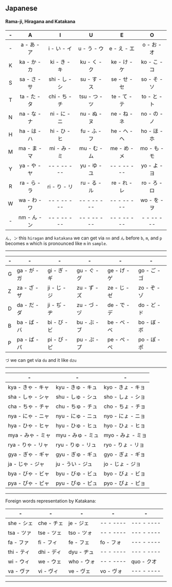 ## Japanese


#### Rama-ji, Hiragana and Katakana


| -   | A            | I             | U             | E            | O            |
|:---:|:------------:|:-------------:|:-------------:|:------------:|:------------:|
| -   | a  - あ - ア | i   - い - イ | u   - う - ウ | e  - え - エ | o  - お - オ |
| K   | ka - か - カ | ki  - き - キ | ku  - く - ク | ke - け - ケ | ko - こ - コ |
| S   | sa - さ - サ | shi - し - シ | su  - す - ス | se - せ - セ | so - そ - ソ |
| T   | ta - た - タ | chi - ち - チ | tsu - つ - ツ | te - て - テ | to - と - ト |
| N   | na - な - ナ | ni  - に - ニ | nu  - ぬ - ヌ | ne - ね - ネ | no - の - ノ |
| H   | ha - は - ハ | hi  - ひ - ヒ | fu  - ふ - フ | he - へ - ヘ | ho - ほ - ホ |
| M   | ma - ま - マ | mi  - み - ミ | mu  - む - ム | me - め - メ | mo - も - モ |
| Y   | ya - や - ヤ | --  - -- - -- | yu  - ゆ - ユ | -- - -- - -- | yo - よ - ヨ |
| R   | ra - ら - ラ | ri  - り - リ | ru  - る - ル | re - れ - レ | ro - ろ - ロ |
| W   | wa - わ - ワ | --  - -- - -- | --  - -- - -- | -- - -- - -- | wo - を - ヲ |
| -   | nm - ん - ン | --  - -- - -- | --  - -- - -- | -- - -- - -- | -  - -- - -- |


`ん, ン` this `hiragan` and `katakana` we can get via `nn` and `ん` before `b`, `m`, and `p` becomes `m` which is pronounced like `m` in `sample`.

---


| - | -            | -            | -            | -            | -            |
|---|--------------|--------------|--------------|--------------|--------------|
| G | ga - が - ガ | gi - ぎ - ギ | gu - ぐ - グ | ge - げ - ゲ | go - ご - ゴ |
| Z | za - ざ - ザ | ji - じ - ジ | zu - ず - ズ | ze - じ - ゼ | zo - ぞ - ゾ |
| D | da - だ - ダ | ji - ぢ - ヂ | zu - づ - ヅ | de - で - デ | do - ど - ド |
| B | ba - ば - バ | bi - び - ビ | bu - ぶ - ブ | be - べ - ベ | bo - ぼ - ボ |
| P | pa - ぱ - パ | pi - ぴ - ピ | pu - ぷ - プ | pe - ぺ - ペ | po - ぽ - ポ |

`づ` we can get via `du` and it like `dzu`


---


| -                 | -                 | -                 |
|-------------------|-------------------|-------------------|
| kya - きゃ - キャ | kyu - きゅ - キュ | kyo - きょ - キョ |
| sha - しゃ - シャ | shu - しゅ - シュ | sho - しょ - ショ |
| cha - ちゃ - チャ | chu - ちゅ - チュ | cho - ちょ - チョ |
| nya - にゃ - ニャ | nyu - にゅ - ニュ | nyo - にょ - ニョ |
| hya - ひゃ - ヒャ | hyu - ひゅ - ヒュ | hyo - ひょ - ヒョ |
| mya - みゃ - ミャ | myu - みゅ - ミュ | myo - みょ - ミョ |
| rya - りゃ - リャ | ryu - りゅ - リュ | ryo - りょ - リョ |
| gya - ぎゃ - ギャ | gyu - ぎゅ - ギュ | gyo - ぎょ - ギョ |
| ja  - じゃ - ジャ | ju  - うい - ジュ | jo  - じょ - ジョ |
| bya - びゃ - ビャ | byu - びゅ - ビュ | byo - びょ - ビョ |
| pya - ぴゃ - ピャ | pyu - ぴゅ - ピュ | pyo - ぴょ - ピョ |


---

Foreign words representation by Katakana:

| -          | -          | -          | -         | -          |
|------------|------------|------------|-----------|----------- |
| she - シェ | che - チェ | je  - ジェ | -- - ---- | --- - ---- |
| tsa - ツァ | tse - ツェ | tso - ツォ | -- - ---- | --- - ---- |
| fa  - ファ | fi  - フィ | fe  - フェ | fo - フォ | --- - ---- |
| thi - ティ | dhi - ディ | dyu - ヂュ | -- - ---- | --- - ---- |
| wi  - ウィ | we  - ウェ | who - ウォ | -- - ---- | quo - クオ |
| va  - ヴァ | vi  - ヴィ | ve  - ヴェ | vo - ヴォ | --- - ---- |


---
